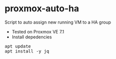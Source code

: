 # proxmox-auto-ha
Script to auto assign new running VM to a HA group

* Tested on Proxmox VE 7.1
* Install depedencies
<pre>apt update
apt install -y jq</pre>
